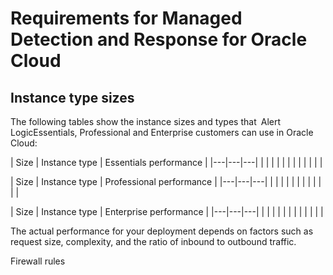 # Requirements for Managed Detection and Response for Oracle Cloud

## Instance type sizes

The following tables show the instance sizes and types that Alert LogicEssentials, Professional and Enterprise customers can use in Oracle Cloud:

| Size | Instance type
 | Essentials performance |
|---|---|---|
|  |  |  |
|  |  |  |
|  |  |  |

| Size | Instance type
 | Professional performance |
|---|---|---|
|  |  |  |
|  |  |  |
|  |  |  |

| Size | Instance type
 | Enterprise performance |
|---|---|---|
|  |  |  |
|  |  |  |
|  |  |  |

The actual  performance for your deployment depends on factors such as request size, complexity, and the ratio of inbound to outbound traffic.

Firewall rules
